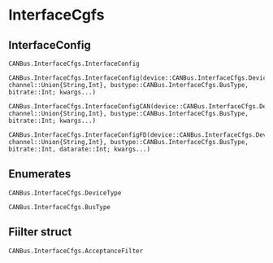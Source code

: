 # InterfaceCgfs

## InterfaceConfig

```@docs
CANBus.InterfaceCfgs.InterfaceConfig
```

```@docs
CANBus.InterfaceCfgs.InterfaceConfig(device::CANBus.InterfaceCfgs.DeviceType, channel::Union{String,Int}, bustype::CANBus.InterfaceCfgs.BusType, bitrate::Int; kwargs...)
```

```@docs
CANBus.InterfaceCfgs.InterfaceConfigCAN(device::CANBus.InterfaceCfgs.DeviceType, channel::Union{String,Int}, bustype::CANBus.InterfaceCfgs.BusType, bitrate::Int; kwargs...)
```

```@docs
CANBus.InterfaceCfgs.InterfaceConfigFD(device::CANBus.InterfaceCfgs.DeviceType, channel::Union{String,Int}, bustype::CANBus.InterfaceCfgs.BusType, bitrate::Int, datarate::Int; kwargs...)
```

## Enumerates

```@docs
CANBus.InterfaceCfgs.DeviceType
```

```@docs
CANBus.InterfaceCfgs.BusType
```

## Fiilter struct

```@docs
CANBus.InterfaceCfgs.AcceptanceFilter
```
